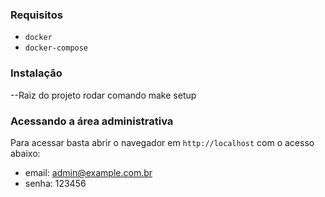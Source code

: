 ### Requisitos
-   `docker`
-   `docker-compose`

### Instalação
--Raiz do projeto rodar comando
make setup

### Acessando a área administrativa
Para acessar basta abrir o navegador em `http://localhost` com o acesso abaixo:

* email: admin@example.com.br
* senha: 123456
